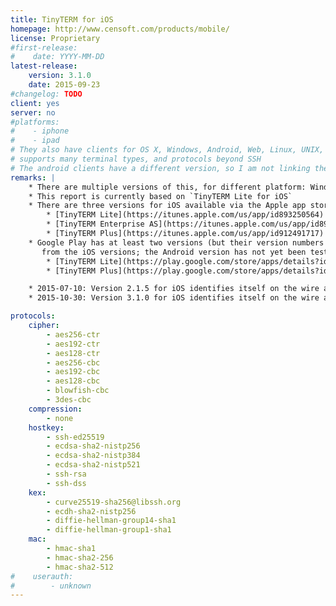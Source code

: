 ```yaml
---
title: TinyTERM for iOS
homepage: http://www.censoft.com/products/mobile/
license: Proprietary
#first-release:
#    date: YYYY-MM-DD
latest-release:
    version: 3.1.0
    date: 2015-09-23
#changelog: TODO
client: yes
server: no
#platforms:
#    - iphone
#    - ipad
# They also have clients for OS X, Windows, Android, Web, Linux, UNIX, ...
# supports many terminal types, and protocols beyond SSH
# The android clients have a different version, so I am not linking them here
remarks: |
    * There are multiple versions of this, for different platform: Windows, Android, Linux, iOS, Mac OS X, ...
    * This report is currently based on `TinyTERM Lite for iOS`
    * There are three versions for iOS available via the Apple app store:
        * [TinyTERM Lite](https://itunes.apple.com/us/app/id893250564)
        * [TinyTERM Enterprise AS](https://itunes.apple.com/us/app/id893366373)
        * [TinyTERM Plus](https://itunes.apple.com/us/app/id912491717)
    * Google Play has at least two versions (but their version numbers differ
       from the iOS versions; the Android version has not yet been tested by me)
        * [TinyTERM Lite](https://play.google.com/store/apps/details?id=com.censoft.TinyTERM.Lite)
        * [TinyTERM Plus](https://play.google.com/store/apps/details?id=com.censoft.TinyTERM.Plus)

    * 2015-07-10: Version 2.1.5 for iOS identifies itself on the wire as `SSH-2.0-libssh-0.5.5`, so likely based on [libssh](/impls/libssh.html).
    * 2015-10-30: Version 3.1.0 for iOS identifies itself on the wire as `SSH-2.0-libssh-0.7.0`, so likely based on [libssh](/impls/libssh.html).

protocols:
    cipher:
        - aes256-ctr
        - aes192-ctr
        - aes128-ctr
        - aes256-cbc
        - aes192-cbc
        - aes128-cbc
        - blowfish-cbc
        - 3des-cbc
    compression:
        - none
    hostkey:
        - ssh-ed25519
        - ecdsa-sha2-nistp256
        - ecdsa-sha2-nistp384
        - ecdsa-sha2-nistp521
        - ssh-rsa
        - ssh-dss
    kex:
        - curve25519-sha256@libssh.org
        - ecdh-sha2-nistp256
        - diffie-hellman-group14-sha1
        - diffie-hellman-group1-sha1
    mac:
        - hmac-sha1
        - hmac-sha2-256
        - hmac-sha2-512
#    userauth:
#        - unknown
---
```

